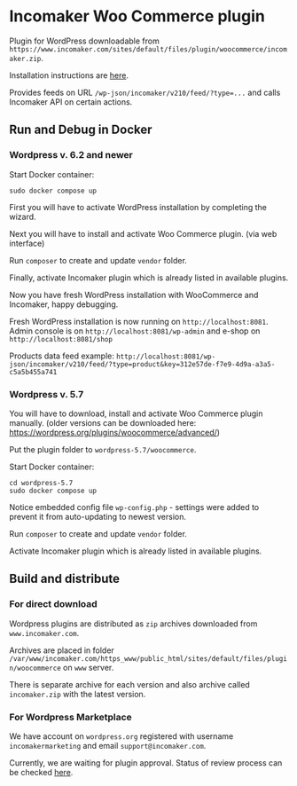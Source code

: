 # Incomaker Woo Commerce plugin

Plugin for WordPress downloadable from `https://www.incomaker.com/sites/default/files/plugin/woocommerce/incomaker.zip`.

Installation instructions are [here](https://support.incomaker.com/en/hc/2628921009/7/woocommerce).

Provides feeds on URL `/wp-json/incomaker/v210/feed/?type=...` and calls Incomaker API on certain actions.

## Run and Debug in Docker

### Wordpress v. 6.2 and newer

Start Docker container:

    sudo docker compose up

First you will have to activate WordPress installation by completing the wizard.

Next you will have to install and activate Woo Commerce plugin. (via web interface)

Run `composer` to create and update `vendor` folder.

Finally, activate Incomaker plugin which is already listed in available plugins.

Now you have fresh WordPress installation with WooCommerce and Incomaker, happy debugging.

Fresh WordPress installation is now running on `http://localhost:8081`. Admin console is on `http://localhost:8081/wp-admin` 
and e-shop on `http://localhost:8081/shop` 

Products data feed example: 
`http://localhost:8081/wp-json/incomaker/v210/feed/?type=product&key=312e57de-f7e9-4d9a-a3a5-c5a5b455a741`

### Wordpress v. 5.7

You will have to download, install and activate Woo Commerce plugin manually.
(older versions can be downloaded here: https://wordpress.org/plugins/woocommerce/advanced/)

Put the plugin folder to `wordpress-5.7/woocommerce`.

Start Docker container:

    cd wordpress-5.7
    sudo docker compose up

Notice embedded config file `wp-config.php` - settings were added to prevent it from auto-updating to newest version.

Run `composer` to create and update `vendor` folder.

Activate Incomaker plugin which is already listed in available plugins.

## Build and distribute

### For direct download

Wordpress plugins are distributed as `zip` archives downloaded from `www.incomaker.com`.

Archives are placed in folder `/var/www/incomaker.com/https_www/public_html/sites/default/files/plugin/woocommerce` on `www` server.

There is separate archive for each version and also archive called `incomaker.zip` with the latest version. 

### For Wordpress Marketplace

We have account on `wordpress.org` registered with username `incomakermarketing` and email `support@incomaker.com`.

Currently, we are waiting for plugin approval. Status of review process can be checked [here](https://wordpress.org/plugins/developers/add/).
